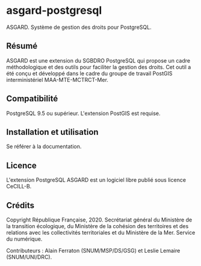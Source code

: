 # asgard-postgresql
ASGARD. Système de gestion des droits pour PostgreSQL.

## Résumé

ASGARD est une extension du SGBDRO PostgreSQL qui propose un cadre méthodologique et des outils pour faciliter la gestion des droits. Cet outil a été conçu et développé dans le cadre du groupe de travail PostGIS interministériel MAA-MTE-MCTRCT-Mer.

## Compatibilité

PostgreSQL 9.5 ou supérieur. L'extension PostGIS est requise.

## Installation et utilisation

Se référer à la documentation.

## Licence

L'extension PostgreSQL ASGARD est un logiciel libre publié sous licence CeCILL-B.

## Crédits

Copyright République Française, 2020.
Secrétariat général du Ministère de la transition écologique, du Ministère de la cohésion des territoires et des relations avec les collectivités territoriales et du Ministère de la Mer.
Service du numérique.

Contributeurs : Alain Ferraton (SNUM/MSP/DS/GSG) et Leslie Lemaire (SNUM/UNI/DRC).
